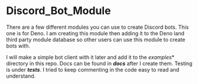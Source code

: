 # Discord_Bot_Module

There are a few different modules you can use to create Discord bots. This one is for Deno. I am creating this module then adding it to the Deno land third party module database so other users can use this module to create bots with.  
  
I will make a simple bot client with it later and add it to the *examples** directory in this repo. Docs can be found in **_docs_** after I create them. Testing is under **_tests_**. I tried to keep commenting in the code easy to read and understand. 